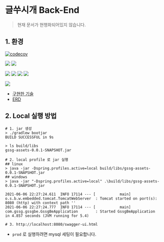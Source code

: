 # 글쑤시개 Back-End
> 현재 문서가 현행화되어있지 않습니다.

## 1. 환경

[![codecov](https://codecov.io/gh/Dogcument/gssg-assets/branch/master/graph/badge.svg?token=Y3ZHZKHU2Z)](https://codecov.io/gh/Dogcument/gssg-assets)

![](https://img.shields.io/badge/spring%20boot-2.5.0-green) ![](https://img.shields.io/badge/java-11-green)

![](https://img.shields.io/badge/h2-1.4.200-blue) ![](https://img.shields.io/badge/mysql-8.0.25-blue) ![](https://img.shields.io/badge/jpa-%20-blue) ![](https://img.shields.io/badge/querydsl-%20-blue)

![](https://img.shields.io/badge/git%20action-%20-yellow)

- [구현한 기술](https://github.com/Dogcument/gssg-assets/wiki/%EA%B5%AC%ED%98%84%ED%95%9C-%EA%B8%B0%EC%88%A0-&-%EA%B8%B0%EB%8A%A5)
- [ERD](https://github.com/Dogcument/gssg-assets/wiki/ERD)

## 2. Local 실행 방법

```shell
# 1. jar 생성
> ./gradlew bootjar
BUILD SUCCESSFUL in 9s

> ls build/libs
gssg-assets-0.0.1-SNAPSHOT.jar

# 2. local profile 로 jar 실행
## linux
> java -jar -Dspring.profiles.active=local build/libs/gssg-assets-0.0.1-SNAPSHOT.jar
## windows
> java -jar "-Dspring.profiles.active=local" .\build/libs/gssg-assets-0.0.1-SNAPSHOT.jar

2021-06-06 22:27:24.611  INFO 17114 --- [           main] o.s.b.w.embedded.tomcat.TomcatWebServer  : Tomcat started on port(s): 8080 (http) with context path ''
2021-06-06 22:27:24.777  INFO 17114 --- [           main] com.gssg.gssgbe.GssgBeApplication        : Started GssgBeApplication in 4.857 seconds (JVM running for 5.4)

# 3. http://localhost:8080/swagger-ui.html
```

- `prod` 로 실행하려면 mysql 세팅이 필요합니다.

